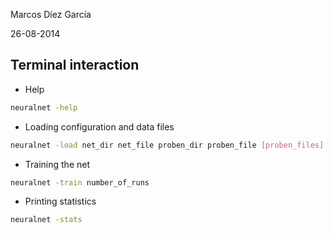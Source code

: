 Marcos Díez García

26-08-2014

## Terminal interaction


* Help

```bash
neuralnet -help
```

* Loading configuration and data files

```bash
neuralnet -load net_dir net_file proben_dir proben_file [proben_files]
```

* Training the net

```bash
neuralnet -train number_of_runs
```

* Printing statistics

```bash
neuralnet -stats
```
